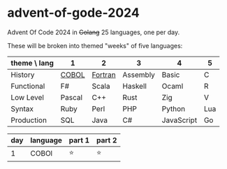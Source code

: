 # advent-of-gode-2024

Advent Of Code 2024 in ~~Golang~~ 25 languages, one per day.

These will be broken into themed "weeks" of five languages:

| theme \ lang | 1                                | 2                                    | 3        | 4          | 5   |
| ------------ | -------------------------------- | ------------------------------------ | -------- | ---------- | --- |
| History      | [COBOL](./day-1-cobol/README.md) | [Fortran](./day-2-fortran/README.md) | Assembly | Basic      | C   |
| Functional   | F#                               | Scala                                | Haskell  | Ocaml      | R   |
| Low Level    | Pascal                           | C++                                  | Rust     | Zig        | V   |
| Syntax       | Ruby                             | Perl                                 | PHP      | Python     | Lua |
| Production   | SQL                              | Java                                 | C#       | JavaScript | Go  |

| day | language | part 1 | part 2 |
| --- | -------- | ------ | ------ |
| 1   | COBOl    | ⭐     | ⭐     |
